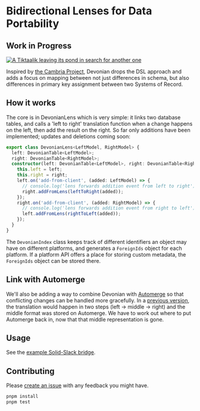 # Bidirectional Lenses for Data Portability
## Work in Progress
[![A Tiktaalik leaving its pond in search for another one](https://cdn.mos.cms.futurecdn.net/fi8nrWxvEb5sowf5jkQ8RY-700-80.jpg.webp)](https://www.livescience.com/43596-devonian-period.html)

Inspired by [the Cambria Project](https://github.com/inkandswitch/cambria-project), Devonian drops the DSL approach and adds a focus on mapping between not just differences in schema, but also differences in primary key assignment between two Systems of Record.

## How it works
The core is in DevonianLens which is very simple: it links two database tables, and calls a 'left to right' translation function when a change happens on the left, then add the result on the right. So far only additions have been implemented; updates and deletions coming soon:
```ts
export class DevonianLens<LeftModel, RightModel> {
  left: DevonianTable<LeftModel>;
  right: DevonianTable<RightModel>;
  constructor(left: DevonianTable<LeftModel>, right: DevonianTable<RightModel>, leftToRight: (input: LeftModel) => RightModel, rightToLeft: (input: RightModel) => LeftModel) {
    this.left = left;
    this.right = right;
    left.on('add-from-client', (added: LeftModel) => {
      // console.log('lens forwards addition event from left to right');
      right.addFromLens(leftToRight(added));
    });
    right.on('add-from-client', (added: RightModel) => {
      // console.log('lens forwards addition event from right to left');
      left.addFromLens(rightToLeft(added));
    });
  }
}
```

The `DevonianIndex` class keeps track of different identifiers an object may have on different platforms, and generates a `ForeignIds` object for each platform. If a platform API offers a place for storing custom metadata, the `ForeignIds` object can be stored there.

## Link with Automerge
We'll also be adding a way to combine Devonian with [Automerge](https://automerge.org) so that conflicting changes can be handled more gracefully.
In a [previous version](https://github.com/tubsproject/reflector/blob/e01470d/README.md), the translation would happen in two steps (left -> middle -> right) and the middle format was stored on Automerge. We have to work out where to put Automerge back in, now that that middle representation is gone.

## Usage
See the [example Solid-Slack bridge](https://github.com/tubsproject/devonian/blob/main/examples/DevonianSolidSlackBridge.ts).

## Contributing
Please [create an issue](https://github.com/tubsproject/devonian/issues/new) with any feedback you might have.
```sh
pnpm install
pnpm test
```